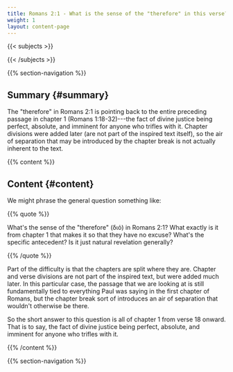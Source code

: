```yaml
---
title: Romans 2:1 - What is the sense of the "therefore" in this verse?
weight: 1
layout: content-page
---
```


{{< subjects >}}

{{< /subjects >}}

{{% section-navigation %}}

<!-- ## Video {#video}

{{% video
videoId=""

videoPlaylist=""

slides="https://bibledocs.org/slides/"
%}} -->

## Summary {#summary}

The "therefore" in Romans 2:1 is pointing back to the entire preceding passage in chapter 1 (Romans 1:18-32)---the fact of divine justice being perfect, absolute, and imminent for anyone who trifles with it. Chapter divisions were added later (are not part of the inspired text itself), so the air of separation that may be introduced by the chapter break is not actually inherent to the text.

<!-- ## Timestamps {#timestamps} -->

{{% content %}}

## Content {#content}

<!-- --- -->

We might phrase the general question something like:

{{% quote %}}

What's the sense of the "therefore" (διό) in Romans 2:1? What exactly is it from chapter 1 that makes it so that they have no excuse? What's the specific antecedent? Is it just natural revelation generally?

{{% /quote %}}

Part of the difficulty is that the chapters are split where they are. Chapter and verse divisions are not part of the inspired text, but were added much later. In this particular case, the passage that we are looking at is still fundamentally tied to everything Paul was saying in the first chapter of Romans, but the chapter break sort of introduces an air of separation that wouldn't otherwise be there.

So the short answer to this question is all of chapter 1 from verse 18 onward.  That is to say, the fact of divine justice being perfect, absolute, and imminent for anyone who trifles with it.

{{% /content %}}


<!-- {{% transcript %}}

## Video/audio transcript {#video-audio-transcript}



{{% /transcript %}} -->

{{% section-navigation %}}
